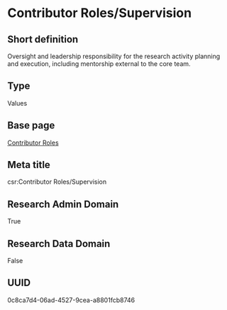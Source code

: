 # Contributor Roles/Supervision
## Short definition
Oversight and leadership responsibility for the research activity planning and execution, including mentorship external to the core team.
## Type
Values
## Base page
[Contributor Roles](https://github.com/EuroCRIS/CASRAI-Dictionairies/blob/main/Objects/Contributor%20Roles.md)
## Meta title
csr:Contributor Roles/Supervision
## Research Admin Domain
True
## Research Data Domain
False
## UUID
0c8ca7d4-06ad-4527-9cea-a8801fcb8746
